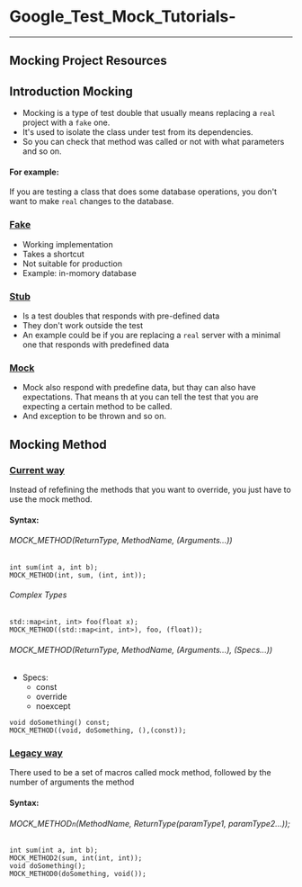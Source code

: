 # Google_Test_Mock_Tutorials-
___
## Mocking Project Resources

## Introduction Mocking
* Mocking is a type of test double that usually means replacing a `real` project with a `fake` one.
* It's used to isolate the class under test from its dependencies.
* So you can check that method was called or not with what parameters and so on.
#### For example:
If you are testing a class that does some database operations, you don't want to make `real` changes to the database.
### [Fake](https://github.com/markdown-it/markdown-it-emoji)
 * Working implementation
 * Takes a shortcut
 * Not suitable for production
 * Example: in-momory database
### [Stub](https://github.com/markdown-it/markdown-it-emoji)
 * Is a test doubles that responds with pre-defined data
 * They don't work outside the test
 * An example could be if you are replacing a `real` server with a minimal one that responds with predefined data
### [Mock](https://github.com/markdown-it/markdown-it-emoji)
 * Mock also respond with predefine data, but thay can also have expectations. That means th at you can tell the test that you are expecting a certain method to be called.
 * And exception to be thrown and so on.

## Mocking Method
### [Current way](https://github.com/markdown-it/markdown-it-emoji)
Instead of refefining the methods that you want to override, you just have to use the mock method.
#### Syntax:

###### MOCK_METHOD(ReturnType, MethodName, (Arguments...))
```
int sum(int a, int b);
MOCK_METHOD(int, sum, (int, int));
```
###### Complex Types
```
std::map<int, int> foo(float x);
MOCK_METHOD((std::map<int, int>), foo, (float));
```
###### MOCK_METHOD(ReturnType, MethodName, (Arguments...), (Specs...))
* Specs:
  * const
  * override
  * noexcept
```
void doSomething() const;
MOCK_METHOD((void, doSomething, (),(const));
```
### [Legacy way](https://github.com/markdown-it/markdown-it-emoji)
There used to be a set of macros called mock method, followed by the number of arguments the method
#### Syntax:
###### MOCK_METHOD`n`(MethodName, ReturnType(paramType1, paramType2...));
```
int sum(int a, int b);
MOCK_METHOD2(sum, int(int, int));
void doSomething();
MOCK_METHOD0(doSomething, void());
```


